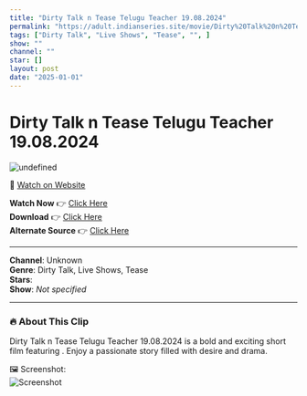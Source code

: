 ```yaml
---
title: "Dirty Talk n Tease Telugu Teacher 19.08.2024"
permalink: "https://adult.indianseries.site/movie/Dirty%20Talk%20n%20Tease%20Telugu%20Teacher%2019.08.2024"
tags: ["Dirty Talk", "Live Shows", "Tease", "", ]
show: ""
channel: ""
star: []
layout: post
date: "2025-01-01"
---
```


# Dirty Talk n Tease Telugu Teacher 19.08.2024

![undefined](https://desisins.com/wp-content/uploads/2024/08/Telugu-Teacher-Live-Dirty-Talk-DesiSins.com_.jpg)

🔗 [Watch on Website](https://adult.indianseries.site/movie/Dirty%20Talk%20n%20Tease%20Telugu%20Teacher%2019.08.2024)

**Watch Now** 👉 [Click Here](https://adult.indianseries.site/movie/Dirty%20Talk%20n%20Tease%20Telugu%20Teacher%2019.08.2024)  
**Download** 👉 [Click Here](https://adult.indianseries.site/movie/Dirty%20Talk%20n%20Tease%20Telugu%20Teacher%2019.08.2024)  
**Alternate Source** 👉 [Click Here](https://adult.indianseries.site/movie/Dirty%20Talk%20n%20Tease%20Telugu%20Teacher%2019.08.2024)

---

**Channel**: Unknown  
**Genre**: Dirty Talk, Live Shows, Tease  
**Stars**:   
**Show**: *Not specified*

---

### 🔥 About This Clip

Dirty Talk n Tease Telugu Teacher 19.08.2024 is a bold and exciting short film featuring . Enjoy a passionate story filled with desire and drama.
 
🖼️ Screenshot:  
![Screenshot](https://desisins.com/wp-content/uploads/2024/08/Telugu-Teacher-Live-Dirty-Talk-DesiSins.com_.jpg)
